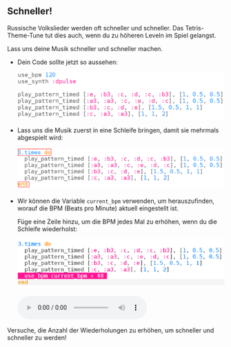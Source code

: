 ## Schneller!

Russische Volkslieder werden oft schneller und schneller. Das Tetris-Theme-Tune tut dies auch, wenn du zu höheren Leveln im Spiel gelangst.

Lass uns deine Musik schneller und schneller machen.

+ Dein Code sollte jetzt so aussehen:
    
    ![Screenshot](images/tetris-part1.png)

+ Lass uns die Musik zuerst in eine Schleife bringen, damit sie mehrmals abgespielt wird:
    
    ![screenshot](images/tetris-times.png)

+ Wir können die Variable `current_bpm` verwenden, um herauszufinden, worauf die BPM (Beats pro Minute) aktuell eingestellt ist.
    
    Füge eine Zeile hinzu, um die BPM jedes Mal zu erhöhen, wenn du die Schleife wiederholst:
    
    ![Screenshot](images/tetris-bpm.png)
    
    <div id="audio-preview" class="pdf-hidden">
    <audio controls preload> 
      <source src="resources/tetris-2.mp3" type="audio/mpeg"> 
    Ihr Browser unterstützt das <code>Audio-</code> Element nicht. 
    </audio>
    </div>

Versuche, die Anzahl der Wiederholungen zu erhöhen, um schneller und schneller zu werden!